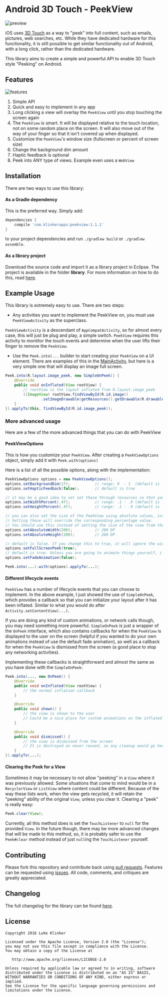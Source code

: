 # Android 3D Touch - PeekView

![preview](preview.gif)

iOS uses [3D Touch](http://www.apple.com/iphone-6s/3d-touch/) as a way to "peek" into full content, such as emails, pictures, web searches, etc. While they have dedicated hardware for this functionality, it is still possible to get similar functionality out of Android, with a long click, rather than the dedicated hardware.

This library aims to create a simple and powerful API to enable 3D Touch style "Peeking" on Android.

## Features

![features](features.gif)

1. Simple API
2. Quick and easy to implement in any app
3. Long clicking a view will overlay the `PeekView` until you stop touching the screen again
4. The `PeekView` is smart. It will be displayed relative to the touch location, not on some random place on the screen. It will also move out of the way of your finger so that it isn't covered up when displayed.
5. Customize the `PeekView`'s window size (fullscreen or percent of screen size)
6. Change the background dim amount
7. Haptic feedback is optional
8. Peek into ANY type of views. Example even uses a `WebView`

## Installation

There are two ways to use this library:

#### As a Gradle dependency

This is the preferred way. Simply add:

```groovy
dependencies {
    compile 'com.klinkerapps:peekview:1.1.1'
}
```

to your project dependencies and run `./gradlew build` or `./gradlew assemble`.

#### As a library project

Download the source code and import it as a library project in Eclipse. The project is available in the folder **library**. For more information on how to do this, read [here](http://developer.android.com/tools/projects/index.html#LibraryProjects).

## Example Usage

This library is extremely easy to use. There are two steps:

- Any activities you want to implement the PeekView on, you must use `PeekViewActivity` as the superclass.

`PeekViewActivity` is a descendant of `AppCompatActivity`, so for almost every case, this will just be plug and play, a simple switch. `PeekView` requires this activity to montitor the touch events and determine when the user lifts their finger to remove the `PeekView`.

- Use the `Peek.into(...` builder to start creating your `PeekView` on a UI element. There are examples of this in the [MainActivity](https://github.com/klinker24/Android-3DTouch-PeekView/blob/master/example/src/main/java/com/klinker/android/peekview_example/MainActivity.java), but here is a very simple one that will display an image full screen.

```java
Peek.into(R.layout.image_peek, new SimpleOnPeek() {
    @Override
    public void onInflated(View rootView) {
        // rootView is the layout inflated from R.layout.image_peek
        ((ImageView) rootView.findViewById(R.id.image))
                .setImageDrawable(getResources().getDrawable(R.drawable.klinker_apps));
    }
}).applyTo(this, findViewById(R.id.image_peek));
```

### More advanced usage

Here are a few of the more advanced things that you can do with PeekView

#### PeekViewOptions

This is how you customize your `PeekView`. After creating a `PeekViewOptions` object, simply add it with `Peek.with(options)`

Here is a list of all the possible options, along with the implementation:

```java
PeekViewOptions options = new PeekViewOptions();
options.setBackgroundDim(1f);           // range: 0  - 1  (default is .6)
options.setHapticFeedback(false);       // default is true

// it may be a good idea to set set these through resources so that you can use different options based on screen size and orientation
options.setWidthPercent(.4f);           // range: .1 - .9 (default is .6)
options.setHeightPercent(.4f);          // range: .1 - .9 (default is .5)

// you can also set the size of the PeekView using absolute values, instead of percentages. 
// Setting these will override the corresponding percentage value.
// You should use this instead of setting the size of the view from the layout resources, as those get overridden.
options.setAbsoluteWidth(200);          // 200 DP
options.setAbsoluteHeight(200);         // 200 DP

// default is false. If you change this to true, it will ignore the width and height percentages you set.
options.setFullScreenPeek(true); 
// default is true. Unless you are going to animate things yourself, i recommend leaving this as true.
options.setFadeAnimation(false);

Peek.into(...).with(options).applyTo(...);
```

#### Different lifecycle events

`PeekView` has a number of lifecycle events that you can choose to implement. In the above example, I just showed the use of `SimpleOnPeek`, which provides a callback so that you can initialize your layout after it has been inflated. Similar to what you would do after `Activity.setContentView(...)`. 

If you are doing any kind of custom animations, or network calls though, you may need something more powerful. `SimpleOnPeek` is just a wrapper of the `OnPeek` interface, which also contains callbacks for when the `PeekView` is displayed to the user on the screen (helpful if you wanted to do your own animations instead of use the default fade animation), as well as a callback for when the `PeekView` is dismissed from the screen (a good place to stop any networking activities).

Implementing these callbacks is straightforward and almost the same as you have done with the `SimpleOnPeek`: 

```java
Peek.into(..., new OnPeek() {
    @Override
    public void onInflated(View rootView) {
        // the normal inflation callback
    }

    @Override
    public void shown() {
        // the view is shown to the user
        // Could be a nice place for custom animations on the inflated view
    }

    @Override
    public void dismissed() {
        // the view is dismissed from the screen
        // It is destroyed an never reused, so any cleanup would go here
    }
}).applyTo(...);
```

#### Clearing the Peek for a View

Sometimes it may be necessary to not allow "peeking" in a `View` where it was previously allowed. Some situations that come to mind would be in a `RecyclerView` or `ListView` where content could be different. Because of the way these lists work, when the view gets recycled, it will retain the "peeking" ability of the original `View`, unless you clear it. Clearing a "peek" is really easy:

```java
Peek.clear(View);
```

Currently, all this method does is set the `TouchListener` to `null` for the provided `View`. In the future though, there may be more advanced changes that will be made to this method, so, it is probably safer to use the `Peek#clear` method instead of just `null`ing the `TouchListener` yourself.

## Contributing

Please fork this repository and contribute back using [pull requests](https://github.com/klinker24/Android-3DTouch-PeekView/pulls). Features can be requested using [issues](https://github.com/klinker24/Android-3DTouch-PeekView/issues). All code, comments, and critiques are greatly appreciated.

## Changelog

The full changelog for the library can be found [here](https://github.com/klinker24/Android-3DTouch-PeekView/blob/master/changelog.md).


## License

    Copyright 2016 Luke Klinker

    Licensed under the Apache License, Version 2.0 (the "License");
    you may not use this file except in compliance with the License.
    You may obtain a copy of the License at

       http://www.apache.org/licenses/LICENSE-2.0

    Unless required by applicable law or agreed to in writing, software
    distributed under the License is distributed on an "AS IS" BASIS,
    WITHOUT WARRANTIES OR CONDITIONS OF ANY KIND, either express or implied.
    See the License for the specific language governing permissions and
    limitations under the License.
